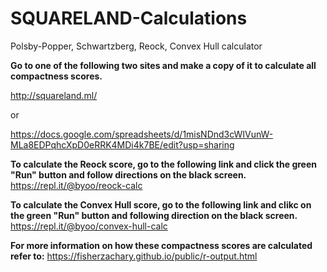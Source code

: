 # SQUARELAND-Calculations
Polsby-Popper, Schwartzberg, Reock, Convex Hull calculator

**Go to one of the following two sites and make a copy of it to calculate all compactness scores.**

http://squareland.ml/

or

https://docs.google.com/spreadsheets/d/1misNDnd3cWIVunW-MLa8EDPqhcXpD0eRRK4MDi4k7BE/edit?usp=sharing

**To calculate the Reock score, go to the following link and click the green "Run" button and follow directions on the black screen.**
https://repl.it/@byoo/reock-calc

**To calculate the Convex Hull score, go to the following link and clikc on the green "Run" button and following direction on the black screen.**
https://repl.it/@byoo/convex-hull-calc

**For more information on how these compactness scores are calculated refer to:**
https://fisherzachary.github.io/public/r-output.html
